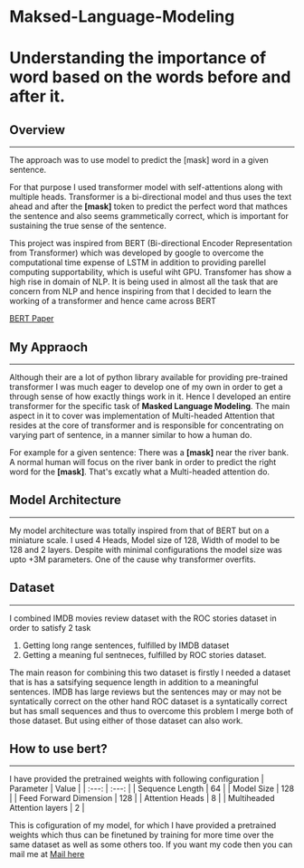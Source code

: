 # Maksed-Language-Modeling
Understanding the importance of word based on the words before and after it.
======

## Overview
------
The approach was to use model to predict the [mask] word in a given sentence. 

For that purpose I used transformer model with self-attentions along with multiple heads. Transformer is a bi-directional model
and thus uses the text ahead and after the **[mask]** token to predict the perfect word that mathces the sentence and also seems grammetically 
correct, which is important for sustaining the true sense of the sentence.

This project was inspired from BERT (Bi-directional Encoder Representation from Transformer) which was developed by google to overcome the computational
time expense of LSTM in addition to providing parellel computing supportability, which is useful wiht GPU. Transfomer has show a high rise in domain of NLP.
It is being used in almost all the task that are concern from NLP and hence inspiring from that I decided to learn the working of a transformer and hence came across
BERT

[BERT Paper](https://arxiv.org/pdf/1810.04805.pdf)

## My Appraoch
------

Although their are a lot of python library available for providing pre-trained transformer I was much eager to develop one of my own in order to get a through sense of
how exactly things work in it. Hence I developed an entire transformer for the specific task of **Masked Language Modeling**. The main aspect in it to cover was implementation
of Multi-headed Attention that resides at the core of transformer and is responsible for concentrating on varying part of sentence, in a manner similar to how a human do.

For example for a given sentence: There was a **[mask]** near the river bank. A normal human will focus on the river bank in order to predict the right word for the **[mask]**.
That's excatly what a Multi-headed attention do.

## Model Architecture
------

My model architecture was totally inspired from that of BERT but on a miniature scale. I used 4 Heads, Model size of 128, Width of model to be 128 and 2 layers. Despite with
minimal configurations the model size was upto +3M parameters. One of the cause why transformer overfits.

## Dataset
------
I combined IMDB movies review dataset with the ROC stories dataset in order to satisfy 2 task
1) Getting long range sentences, fulfilled by IMDB dataset
2) Getting a meaning ful sentneces, fulfilled by ROC stories dataset.

The main reason for combining this two dataset is firstly I needed a dataset that is has a satsifying sequence length in addition to a meaningful sentences. IMDB has large
reviews but the sentences may or may not be syntatically correct on the other hand ROC dataset is a syntatically correct but has small sequences and thus to overcome this
problem I merge both of those dataset. But using either of those dataset can also work. 

## How to use bert?
------
I have provided the pretrained weights with following configuration
| Parameter | Value |
| :---: | :---: |
| Sequence Length | 64 |
| Model Size | 128 |
| Feed Forward Dimension | 128 |
| Attention Heads | 8 |
| Multiheaded Attention layers | 2 |

This is cofiguration of my model, for which I have provided a pretrained weights which thus can be finetuned by training for more time over the same dataset as well as some
others too. If you want my code then you can mail me at [Mail here](mailto:gruhitspatel15@gmail.com?subject=[Github]%20Request%20for%20Encoders)
